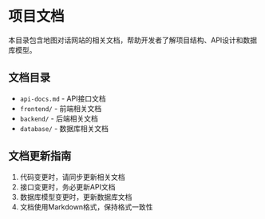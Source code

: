 # 项目文档

本目录包含地图对话网站的相关文档，帮助开发者了解项目结构、API设计和数据库模型。

## 文档目录

- `api-docs.md` - API接口文档
- `frontend/` - 前端相关文档
- `backend/` - 后端相关文档
- `database/` - 数据库相关文档

## 文档更新指南

1. 代码变更时，请同步更新相关文档
2. 接口变更时，务必更新API文档
3. 数据库模型变更时，更新数据库文档
4. 文档使用Markdown格式，保持格式一致性
